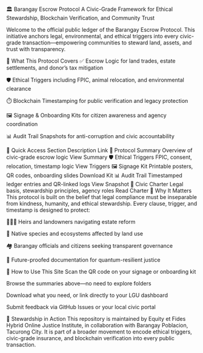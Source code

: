 🏛️ Barangay Escrow Protocol
A Civic-Grade Framework for Ethical Stewardship, Blockchain Verification, and Community Trust

Welcome to the official public ledger of the Barangay Escrow Protocol. This initiative anchors legal, environmental, and ethical triggers into every civic-grade transaction—empowering communities to steward land, assets, and trust with transparency.

📜 What This Protocol Covers
✅ Escrow Logic for land trades, estate settlements, and donor’s tax mitigation

🛡️ Ethical Triggers including FPIC, animal relocation, and environmental clearance

⏱️ Blockchain Timestamping for public verification and legacy protection

🖼️ Signage & Onboarding Kits for citizen awareness and agency coordination

📊 Audit Trail Snapshots for anti-corruption and civic accountability

🔗 Quick Access
Section	Description	Link
🧠 Protocol Summary	Overview of civic-grade escrow logic	View Summary
🛡️ Ethical Triggers	FPIC, consent, relocation, timestamp logic	View Triggers
🖼️ Signage Kit	Printable posters, QR codes, onboarding slides	Download Kit
📊 Audit Trail	Timestamped ledger entries and QR-linked logs	View Snapshot
🧾 Civic Charter	Legal basis, stewardship principles, agency roles	Read Charter
🌱 Why It Matters
This protocol is built on the belief that legal compliance must be inseparable from kindness, humanity, and ethical stewardship. Every clause, trigger, and timestamp is designed to protect:

🧑‍🤝‍🧑 Heirs and landowners navigating estate reform

🐾 Native species and ecosystems affected by land use

🏘️ Barangay officials and citizens seeking transparent governance

📡 Future-proofed documentation for quantum-resilient justice

📣 How to Use This Site
Scan the QR code on your signage or onboarding kit

Browse the summaries above—no need to explore folders

Download what you need, or link directly to your LGU dashboard

Submit feedback via GitHub Issues or your local civic portal

🧭 Stewardship in Action
This repository is maintained by Equity et Fides Hybrid Online Justice Institute, in collaboration with Barangay Poblacion, Tacurong City. It is part of a broader movement to encode ethical triggers, civic-grade insurance, and blockchain verification into every public transaction.

